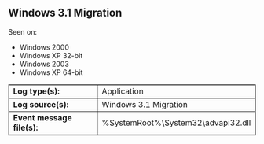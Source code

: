 ## Windows 3.1 Migration

Seen on:
* Windows 2000
* Windows XP 32-bit
* Windows 2003
* Windows XP 64-bit

<table border="1" class="docutils">
  <tbody>
    <tr>
      <td><b>Log type(s):</b></td>
      <td>Application</td>
    </tr>
    <tr>
      <td><b>Log source(s):</b></td>
      <td>Windows 3.1 Migration</td>
    </tr>
    <tr>
      <td><b>Event message file(s):</b></td>
      <td>%SystemRoot%\System32\advapi32.dll</td>
    </tr>
  </tbody>
</table>

&nbsp;


